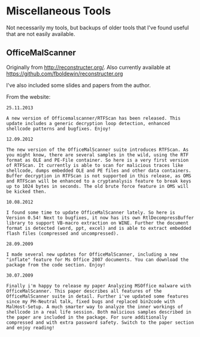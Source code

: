 # Miscellaneous Tools

Not necessarily my tools, but backups of older tools that I've found useful that are not easily available.   

## OfficeMalScanner

Originally from http://reconstructer.org/. Also currently available at https://github.com/fboldewin/reconstructer.org

I've also included some slides and papers from the author.  

From the website:  

```
25.11.2013

A new version of Officemalscanner/RTFScan has been released. This update includes a generic decryption loop detection, enhanced shellcode patterns and bugfixes. Enjoy!

12.09.2012

The new version of the OfficeMalScanner suite introduces RTFScan. As you might know, there are several samples in the wild, using the RTF format as OLE and PE-File container. So here is a very first version of RTFScan. It currently is able to scan for malicious traces like shellcode, dumps embedded OLE and PE files and other data containers. Buffer decryption in RTFScan is not supported in this release, as OMS and RTFScan will be enhanced to a cryptanalysis feature to break keys up to 1024 bytes in seconds. The old brute force feature in OMS will be kicked then.

10.08.2012

I found some time to update OfficeMalScanner lately. So here is Version 0.54! Next to bugfixes, it now has its own RtlDecompressBuffer library to support VB-macro extraction on WINE. Further the document format is detected (word, ppt, excel) and is able to extract embedded flash files (compressed and uncompressed).

28.09.2009

I made several new updates for OfficeMalScanner, including a new "inflate" feature for Ms Office 2007 documents. You can download the package from the code section. Enjoy!

30.07.2009

Finally i'm happy to release my paper Analyzing MSOffice malware with OfficeMalScanner. This paper describes all features of the OfficeMalScanner suite in detail. Further i've updated some features since my PH-Neutral talk, fixed bugs and replaced bin2code with MalHost-Setup. A much smarter way to analyze the inner workings of shellcode in a real life session. Both malicious samples described in the paper are included in the package. For sure additionally compressed and with extra password safety. Switch to the paper section and enjoy reading!
```

